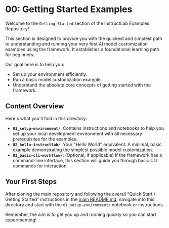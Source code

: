 # 00: Getting Started Examples

Welcome to the `Getting Started` section of the InstructLab Examples Repository!

This section is designed to provide you with the quickest and simplest path to understanding and running your very first AI model customization examples using the framework. It establishes a foundational learning path for beginners.

Our goal here is to help you:
* Set up your environment efficiently.
* Run a basic model customization example.
* Understand the absolute core concepts of getting started with the framework.

## Content Overview

Here's what you'll find in this directory:

* **`01_setup-environment/`**: Contains instructions and notebooks to help you set up your local development environment with all necessary prerequisites for the examples.
* **`02_hello-instructlab/`**: Your "Hello World" equivalent. A minimal, basic example demonstrating the simplest possible model customization.
* **`03_basic-cli-workflow/`**: (Optional, if applicable) If the framework has a command-line interface, this section will guide you through basic CLI commands for interaction.

## Your First Steps

After cloning the main repository and following the overall "Quick Start / Getting Started" instructions in the [main README.md](../README.md), navigate into this directory and start with the `01_setup-environment/` notebook or instructions.

Remember, the aim is to get you up and running quickly so you can start experimenting!